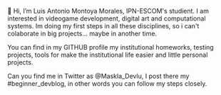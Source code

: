 👋 Hi, I’m Luis Antonio Montoya Morales, IPN-ESCOM's studient. I am interested in videogame development, digital art and computational systems. 
Im doing my first steps in all these disciplines, so i can't colaborate in big projects... maybe in another time. 

You can find in my GITHUB profile my institutional homeworks, testing projects, tools for make the institutional life easier and little personal projects.

Can you find me in Twitter as @Maskla_Devlu, I post there my #beginner_devblog, in other words you can follow my steps closely.
